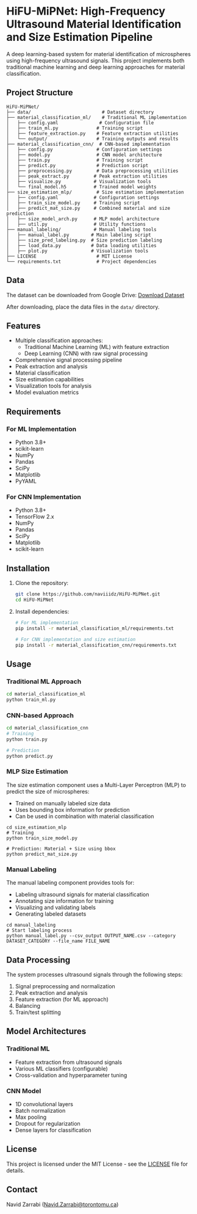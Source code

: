 # HiFU-MiPNet: High-Frequency Ultrasound Material Identification and Size Estimation Pipeline

A deep learning-based system for material identification of microspheres using high-frequency ultrasound signals. This project implements both traditional machine learning and deep learning approaches for material classification.

## Project Structure

```
HiFU-MiPNet/
├── data/                          # Dataset directory
├── material_classification_ml/    # Traditional ML implementation
│   ├── config.yaml               # Configuration file
│   ├── train_ml.py              # Training script
│   ├── feature_extraction.py    # Feature extraction utilities
│   └── output/                  # Training outputs and results
├── material_classification_cnn/  # CNN-based implementation
│   ├── config.py                # Configuration settings
│   ├── model.py                 # CNN model architecture
│   ├── train.py                 # Training script
│   ├── predict.py               # Prediction script
│   ├── preprocessing.py         # Data preprocessing utilities
│   ├── peak_extract.py         # Peak extraction utilities
│   ├── visualize.py            # Visualization tools
│   └── final_model.h5          # Trained model weights
├── size_estimation_mlp/         # Size estimation implementation
│   ├── config.yaml             # Configuration settings
│   ├── train_size_model.py     # Training script
│   ├── predict_mat_size.py     # Combined material and size prediction
│   ├── size_model_arch.py      # MLP model architecture
│   ├── util.py                 # Utility functions
├── manual_labeling/            # Manual labeling tools
│   ├── manual_label.py        # Main labeling script
│   ├── size_pred_labeling.py  # Size prediction labeling
│   ├── load_data.py           # Data loading utilities
│   ├── plot.py                # Visualization tools
├── LICENSE                      # MIT License
└── requirements.txt             # Project dependencies
```

## Data

The dataset can be downloaded from Google Drive:
[Download Dataset](https://drive.google.com/drive/folders/155tc1UMrrz98qi67ZMjPhE6f4ZXz_SgN?usp=sharing)

After downloading, place the data files in the `data/` directory.

## Features

- Multiple classification approaches:
  - Traditional Machine Learning (ML) with feature extraction
  - Deep Learning (CNN) with raw signal processing
- Comprehensive signal processing pipeline
- Peak extraction and analysis
- Material classification
- Size estimation capabilities
- Visualization tools for analysis
- Model evaluation metrics

## Requirements

### For ML Implementation
- Python 3.8+
- scikit-learn
- NumPy
- Pandas
- SciPy
- Matplotlib
- PyYAML

### For CNN Implementation
- Python 3.8+
- TensorFlow 2.x
- NumPy
- Pandas
- SciPy
- Matplotlib
- scikit-learn

## Installation

1. Clone the repository:
   ```bash
   git clone https://github.com/naviiidz/HiFU-MiPNet.git
   cd HiFU-MiPNet
   ```

2. Install dependencies:
   ```bash
   # For ML implementation
   pip install -r material_classification_ml/requirements.txt
   
   # For CNN implementation and size estimation
   pip install -r material_classification_cnn/requirements.txt
   ```

## Usage

### Traditional ML Approach

```bash
cd material_classification_ml
python train_ml.py
```

### CNN-based Approach

```bash
cd material_classification_cnn
# Training
python train.py

# Prediction
python predict.py
```

### MLP Size Estimation

The size estimation component uses a Multi-Layer Perceptron (MLP) to predict the size of microspheres:
- Trained on manually labeled size data
- Uses bounding box information for prediction
- Can be used in combination with material classification

```
cd size_estimation_mlp
# Training
python train_size_model.py

# Prediction: Material + Size using bbox
python predict_mat_size.py
```

### Manual Labeling

The manual labeling component provides tools for:
- Labeling ultrasound signals for material classification
- Annotating size information for training
- Visualizing and validating labels
- Generating labeled datasets

```
cd manual_labeling
# Start labeling process
python manual_label.py --csv_output OUTPUT_NAME.csv --category DATASET_CATEGORY --file_name FILE_NAME
```

## Data Processing

The system processes ultrasound signals through the following steps:
1. Signal preprocessing and normalization
2. Peak extraction and analysis
3. Feature extraction (for ML approach)
4. Balancing
5. Train/test splitting

## Model Architectures

### Traditional ML
- Feature extraction from ultrasound signals
- Various ML classifiers (configurable)
- Cross-validation and hyperparameter tuning

### CNN Model
- 1D convolutional layers
- Batch normalization
- Max pooling
- Dropout for regularization
- Dense layers for classification

## License

This project is licensed under the MIT License - see the [LICENSE](LICENSE) file for details.

## Contact

Navid Zarrabi (Navid.Zarrabi@torontomu.ca)

